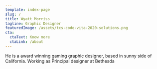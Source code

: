 ```yaml
---
template: index-page
slug: /
title: Wyatt Morriss
tagline: Graphic Designer
featuredImage: /assets/tcs-code-vita-2020-solutions.png
cta:
  ctaText: Know more
  ctaLink: /about
---
```

He is a award winning gaming graphic designer, based in sunny side of California. Working as Principal designer at Bethesda